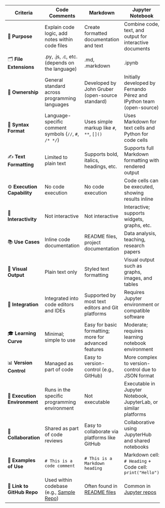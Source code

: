 | **Criteria**                 | **Code Comments**                                      | **Markdown**                                          | **Jupyter Notebook**                                                 |
| ---------------------------- | ------------------------------------------------------ | ----------------------------------------------------- | -------------------------------------------------------------------- |
| 📝 **Purpose**               | Explain code logic, add notes within code files        | Create formatted documentation and text               | Combine code, text, and output for interactive documents             |
| 🗂️ **File Extensions**       | .py, .js, .c, etc. (depends on the language)           | .md, .markdown                                        | .ipynb                                                               |
| 🏢 **Ownership**             | General standard across programming languages          | Developed by John Gruber (open-source standard)       | Initially developed by Fernando Pérez and IPython team (open-source) |
| 📄 **Syntax Format**         | Language-specific comment symbols (`//`, `#`, `/* */`) | Uses simple markup like `#`, `**`, `[]()`             | Uses Markdown for text cells and Python for code cells               |
| ✍️ **Text Formatting**       | Limited to plain text                                  | Supports bold, italics, headings, etc.                | Supports full Markdown formatting with rendered output               |
| ⚙️ **Execution Capability**  | No code execution                                      | No code execution                                     | Code cells can be executed, showing results inline                   |
| 🔄 **Interactivity**         | Not interactive                                        | Not interactive                                       | Interactive; supports widgets, graphs, etc.                          |
| 📚 **Use Cases**             | Inline code documentation                              | README files, project documentation                   | Data analysis, teaching, research papers                             |
| 🌟 **Visual Output**         | Plain text only                                        | Styled text formatting                                | Visual output such as graphs, images, and tables                     |
| 🔗 **Integration**           | Integrated into code editors and IDEs                  | Supported by most text editors and Git platforms      | Requires Jupyter environment or compatible software                  |
| 🎓 **Learning Curve**        | Minimal; simple to use                                 | Easy for basic formatting; more for advanced features | Moderate; requires learning notebook environment                     |
| 📊 **Version Control**       | Managed as part of code                                | Easy to version-control (e.g., GitHub)                | More complex to version-control due to JSON format                   |
| 🏃 **Execution Environment** | Runs in the specific programming environment           | Not executable                                        | Executable in Jupyter Notebook, JupyterLab, or similar platforms     |
| 🤝 **Collaboration**         | Shared as part of code reviews                         | Easy to collaborate via platforms like GitHub         | Collaborative using JupyterHub and shared notebooks                  |
| 🔗 **Examples of Use**       | `# This is a code comment`                             | `# This is a Markdown heading`                        | Markdown cell: `# Heading` + Code cell: `print("Hello")`             |
| 🔗 **Link to GitHub Repo**   | Used within codebase (e.g., [Sample Repo](#))          | Often found in [README files](https://github.com/)    | Common in [Jupyter repos](https://github.com/)                       |
